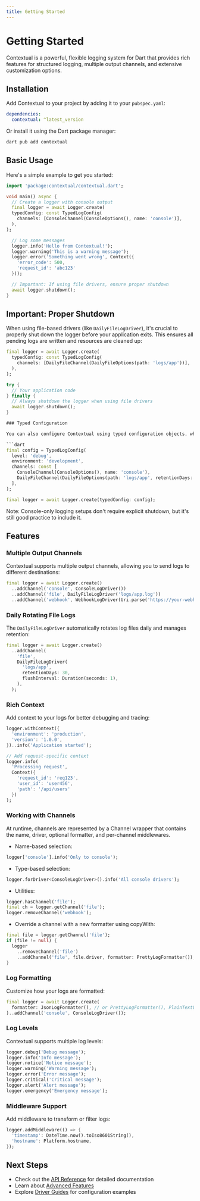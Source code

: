 ```yaml
---
title: Getting Started
---
```


# Getting Started

Contextual is a powerful, flexible logging system for Dart that provides rich features for structured logging, multiple output channels, and extensive customization options.

## Installation

Add Contextual to your project by adding it to your `pubspec.yaml`:

```yaml
dependencies:
  contextual: ^latest_version
```

Or install it using the Dart package manager:

```bash
dart pub add contextual
```

## Basic Usage

Here's a simple example to get you started:

```dart
import 'package:contextual/contextual.dart';

void main() async {
  // Create a logger with console output
  final logger = await Logger.create(
  typedConfig: const TypedLogConfig(
    channels: [ConsoleChannel(ConsoleOptions(), name: 'console')],
  ),
);

  // Log some messages
  logger.info('Hello from Contextual!');
  logger.warning('This is a warning message');
  logger.error('Something went wrong', Context({
    'error_code': 500,
    'request_id': 'abc123'
  }));

  // Important: If using file drivers, ensure proper shutdown
  await logger.shutdown();
}
```

## Important: Proper Shutdown

When using file-based drivers (like `DailyFileLogDriver`), it's crucial to properly shut down the logger before your application exits. This ensures all pending logs are written and resources are cleaned up:

```dart
final logger = await Logger.create(
  typedConfig: const TypedLogConfig(
    channels: [DailyFileChannel(DailyFileOptions(path: 'logs/app'))],
  ),
);

try {
  // Your application code
} finally {
  // Always shutdown the logger when using file drivers
  await logger.shutdown();
}

### Typed Configuration

You can also configure Contextual using typed configuration objects, which give you compile-time safety and autocompletion:

```dart
final config = TypedLogConfig(
  level: 'debug',
  environment: 'development',
  channels: const [
    ConsoleChannel(ConsoleOptions(), name: 'console'),
    DailyFileChannel(DailyFileOptions(path: 'logs/app', retentionDays: 7), name: 'file'),
  ],
);

final logger = await Logger.create(typedConfig: config);
```

Note: Console-only logging setups don't require explicit shutdown, but it's still good practice to include it.

## Features

### Multiple Output Channels

Contextual supports multiple output channels, allowing you to send logs to different destinations:

```dart
final logger = await Logger.create()
  ..addChannel('console', ConsoleLogDriver())
  ..addChannel('file', DailyFileLogDriver('logs/app.log'))
  ..addChannel('webhook', WebhookLogDriver(Uri.parse('https://your-webhook.com')));
```

### Daily Rotating File Logs

The `DailyFileLogDriver` automatically rotates log files daily and manages retention:

```dart
final logger = await Logger.create()
  ..addChannel(
    'file',
    DailyFileLogDriver(
      'logs/app',
      retentionDays: 30,
      flushInterval: Duration(seconds: 1),
    ),
  );
```

### Rich Context

Add context to your logs for better debugging and tracing:

```dart
logger.withContext({
  'environment': 'production',
  'version': '1.0.0',
})..info('Application started');

// Add request-specific context
logger.info(
  'Processing request',
  Context({
    'request_id': 'req123',
    'user_id': 'user456',
    'path': '/api/users'
  })
);
```

### Working with Channels

At runtime, channels are represented by a Channel<T extends LogDriver> wrapper that contains the name, driver, optional formatter, and per-channel middlewares.

- Name-based selection:
```dart
logger['console'].info('Only to console');
```
- Type-based selection:
```dart
logger.forDriver<ConsoleLogDriver>().info('All console drivers');
```
- Utilities:
```dart
logger.hasChannel('file');
final ch = logger.getChannel('file');
logger.removeChannel('webhook');
```
- Override a channel with a new formatter using copyWith:
```dart
final file = logger.getChannel('file');
if (file != null) {
  logger
    ..removeChannel('file')
    ..addChannel('file', file.driver, formatter: PrettyLogFormatter());
}
```


### Log Formatting

Customize how your logs are formatted:

```dart
final logger = await Logger.create(
  formatter: JsonLogFormatter(), // or PrettyLogFormatter(), PlainTextLogFormatter()
)..addChannel('console', ConsoleLogDriver());
```

### Log Levels

Contextual supports multiple log levels:

```dart
logger.debug('Debug message');
logger.info('Info message');
logger.notice('Notice message');
logger.warning('Warning message');
logger.error('Error message');
logger.critical('Critical message');
logger.alert('Alert message');
logger.emergency('Emergency message');
```

### Middleware Support

Add middleware to transform or filter logs:

```dart
logger.addMiddleware(() => {
  'timestamp': DateTime.now().toIso8601String(),
  'hostname': Platform.hostname,
});
```

## Next Steps

- Check out the [API Reference](api/overview) for detailed documentation
- Learn about [Advanced Features](advanced/middleware)
- Explore [Driver Guides](drivers/daily-file) for configuration examples

